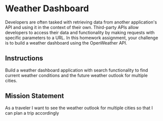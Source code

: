 # Weather Dashboard

Developers are often tasked with retrieving data from another application's API and using it in the context of their own. Third-party APIs allow developers to access their data and functionality by making requests with specific parameters to a URL. In this homework assignment, your challenge is to build a weather dashboard using the OpenWeather API.

## Instructions

Build a weather dashboard application with search functionality to find current weather conditions and the future weather outlook for multiple cities.

## Mission Statement

As a traveler
I want to see the weather outlook for multiple cities
so that I can plan a trip accordingly
